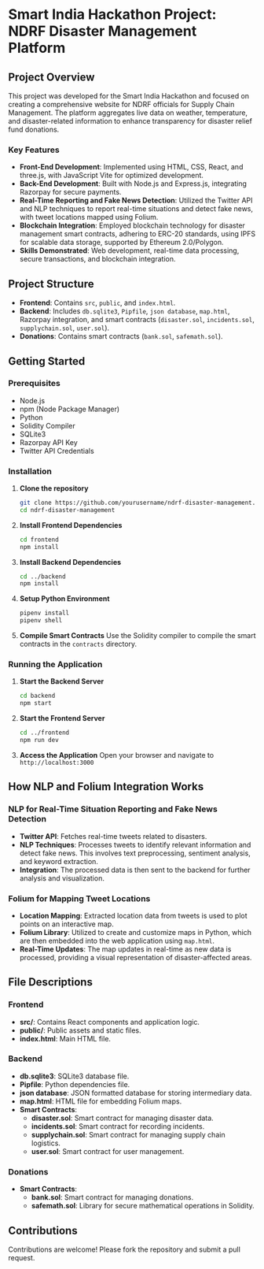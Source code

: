 # Smart India Hackathon Project: NDRF Disaster Management Platform

## Project Overview

This project was developed for the Smart India Hackathon and focused on creating a comprehensive website for NDRF officials for Supply Chain Management. The platform aggregates live data on weather, temperature, and disaster-related information to enhance transparency for disaster relief fund donations.

### Key Features
- **Front-End Development**: Implemented using HTML, CSS, React, and three.js, with JavaScript Vite for optimized development.
- **Back-End Development**: Built with Node.js and Express.js, integrating Razorpay for secure payments.
- **Real-Time Reporting and Fake News Detection**: Utilized the Twitter API and NLP techniques to report real-time situations and detect fake news, with tweet locations mapped using Folium.
- **Blockchain Integration**: Employed blockchain technology for disaster management smart contracts, adhering to ERC-20 standards, using IPFS for scalable data storage, supported by Ethereum 2.0/Polygon.
- **Skills Demonstrated**: Web development, real-time data processing, secure transactions, and blockchain integration.

## Project Structure
- **Frontend**: Contains `src`, `public`, and `index.html`.
- **Backend**: Includes `db.sqlite3`, `Pipfile`, `json database`, `map.html`, Razorpay integration, and smart contracts (`disaster.sol`, `incidents.sol`, `supplychain.sol`, `user.sol`).
- **Donations**: Contains smart contracts (`bank.sol`, `safemath.sol`).

## Getting Started

### Prerequisites
- Node.js
- npm (Node Package Manager)
- Python
- Solidity Compiler
- SQLite3
- Razorpay API Key
- Twitter API Credentials

### Installation

1. **Clone the repository**
    ```bash
    git clone https://github.com/yourusername/ndrf-disaster-management.git
    cd ndrf-disaster-management
    ```

2. **Install Frontend Dependencies**
    ```bash
    cd frontend
    npm install
    ```

3. **Install Backend Dependencies**
    ```bash
    cd ../backend
    npm install
    ```

4. **Setup Python Environment**
    ```bash
    pipenv install
    pipenv shell
    ```

5. **Compile Smart Contracts**
    Use the Solidity compiler to compile the smart contracts in the `contracts` directory.

### Running the Application

1. **Start the Backend Server**
    ```bash
    cd backend
    npm start
    ```

2. **Start the Frontend Server**
    ```bash
    cd ../frontend
    npm run dev
    ```

3. **Access the Application**
    Open your browser and navigate to `http://localhost:3000`

## How NLP and Folium Integration Works

### NLP for Real-Time Situation Reporting and Fake News Detection

- **Twitter API**: Fetches real-time tweets related to disasters.
- **NLP Techniques**: Processes tweets to identify relevant information and detect fake news. This involves text preprocessing, sentiment analysis, and keyword extraction.
- **Integration**: The processed data is then sent to the backend for further analysis and visualization.

### Folium for Mapping Tweet Locations

- **Location Mapping**: Extracted location data from tweets is used to plot points on an interactive map.
- **Folium Library**: Utilized to create and customize maps in Python, which are then embedded into the web application using `map.html`.
- **Real-Time Updates**: The map updates in real-time as new data is processed, providing a visual representation of disaster-affected areas.

## File Descriptions

### Frontend
- **src/**: Contains React components and application logic.
- **public/**: Public assets and static files.
- **index.html**: Main HTML file.

### Backend
- **db.sqlite3**: SQLite3 database file.
- **Pipfile**: Python dependencies file.
- **json database**: JSON formatted database for storing intermediary data.
- **map.html**: HTML file for embedding Folium maps.
- **Smart Contracts**:
  - **disaster.sol**: Smart contract for managing disaster data.
  - **incidents.sol**: Smart contract for recording incidents.
  - **supplychain.sol**: Smart contract for managing supply chain logistics.
  - **user.sol**: Smart contract for user management.

### Donations
- **Smart Contracts**:
  - **bank.sol**: Smart contract for managing donations.
  - **safemath.sol**: Library for secure mathematical operations in Solidity.

## Contributions

Contributions are welcome! Please fork the repository and submit a pull request.

